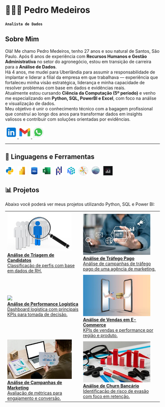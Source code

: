 # 👩🏻‍💻 Pedro Medeiros

**`Analista de Dados`**

## Sobre Mim
Olá! Me chamo Pedro Medeiros, tenho 27 anos e sou natural de Santos, São Paulo. Após 6 anos de experiência com **Recursos Humanos e Gestão Administrativa** no setor do agronegócio, estou em transição de carreira para a **Análise de Dados**.\
Há 4 anos, me mudei para Uberlândia para assumir a responsabilidade de implantar e liderar a filial da empresa em que trabalhava — experiência que fortaleceu minha visão estratégica, liderança e minha capacidade de resolver problemas com base em dados e evidências reais.\
Atualmente estou cursando **Ciência da Computação (5º período)** e venho me especializando em **Python, SQL, PowerBI e Excel**, com foco na análise e visualização de dados.\
Meu objetivo é unir o conhecimento técnico com a bagagem profissional que construí ao longo dos anos para transformar dados em insights valiosos e contribuir com soluções orientadas por evidências.


<p align="left">
    <a href="https://www.linkedin.com/in/pedro-medeiros-6031232a2/" target="_blank">
        <img 
            alt="LinkedIn"
            title="LinkedIn"
            src="assets/icons8-linkedin.svg"
            width="40"
        />
    </a>
    <a href="mailto:pedro.canhete98@gmail.com" target="_blank">
        <img 
            alt="E-mail"
            title="E-mail"
            src="assets/icons8-gmail-novo.svg"
            width="40"
        />
    </a>
    <a href="https://wa.me/5534984086912" target="_blank">
        <img 
            alt="WhatsApp"
            title="WhatsApp"
            src="assets/icons8-whatsapp.svg"
            width="40"
            />
    </a>
</p>

---

## 🤖 Linguagens e Ferramentas

<img 
    align="left" 
    alt="Python"
    title="Python" 
    width="30px" 
    style="padding-right: 10px;" 
    src="assets/icons8-python.svg" 
/>
<img 
    align="left" 
    alt="PowerBI" 
    title="PowerBI"
    width="30px" 
    style="padding-right: 10px;" 
    src="assets/icons8-poder-bi-2021-48.png" 
/>
<img 
    align="left" 
    alt="SQL" 
    title="SQL"
    width="30px" 
    style="padding-right: 10px;" 
    src="assets/icons8-sql-48 (1).png" 
/>
<img 
    align="left" 
    alt="Excel"
    title="Excel" 
    width="30px" 
    style="padding-right: 10px;" 
    src="assets/icons8-microsoft-excel-2019-48.png" 
/>
<img 
    align="left" 
    alt="Pandas"
    title="Pandas" 
    width="30px" 
    style="padding-right: 10px;" 
    src="assets/icons8-pandas-48.png" 
/>
<img 
    align="left" 
    alt="Numpy"
    title="Numpy" 
    width="30px" 
    style="padding-right: 10px;" 
    src="assets/icons8-numpy.png" 
/>
<img 
    align="left" 
    alt="MatPlotLib"
    title="MatPlotLib" 
    width="30px" 
    style="padding-right: 10px;" 
    src="assets/icons8-matplotlib.svg" 
/>
<img 
    align="left" 
    alt="Seaborn"
    title="Seaborn" 
    width="30px" 
    style="padding-right: 10px;" 
    src="assets/icons8-seaborn.svg" 
/>
<img 
    align="left" 
    alt="Plotly"
    title="Plotly" 
    width="30px" 
    style="padding-right: 10px;" 
    src="assets/icons8.plotly.jpg" 
/>



<br/>
<br/>

## 📊 Projetos

Abaixo você poderá ver meus projetos utilizando Python, SQL e Power BI:

<table>
  <tr>
    <td>
      <a href="https://github.com/PedroCanhete/Projeto-RH" target="_blank">
        <img src="assets/triagemRH.jpeg" width="90%"/><br>
        <strong>Análise de Triagem de Candidatos</strong><br>
        Classificação de perfis com base em dados de RH.
      </a>
    </td>
    <td>
      <a href="https://github.com/PedroCanhete/Dashboard-TrafegoPago" target="_blank">
        <img src="assets/trafegoPago.jpeg" width="90%"/><br>
        <strong>Análise de Tráfego Pago</strong><br>
        Análise de campanhas de tráfego pago de uma agência de marketing.
      </a>
    </td>
  </tr>
  <tr>
    <td>
      <a href="https://github.com/PedroCanhete/Dashboard-Logistica" target="_blank">
        <img src="assets/logística.jpeg" width="90%"/><br>
        <strong>Análise de Performance Logística</strong><br>
        Dashboard logística com principais KPIs para tomada de decisão.
      </a>
    </td>
    <td>
      <a href="https://github.com/PedroCanhete/Dashboard-Vendas" target="_blank">
        <img src="assets/ecommerce.jpeg" width="90%"/><br>
        <strong>Análise de Vendas em E-Commerce</strong><br>
        KPIs de vendas e performance por região e produto.
      </a>
    </td>
  </tr>
  <tr>
    <td>
      <a href="https://github.com/PedroCanhete/Dashboard-Marketing" target="_blank">
        <img src="assets/marketing.jpeg" width="90%"/><br>
        <strong>Análise de Campanhas de Marketing</strong><br>
        Avaliação de métricas para engajamento e conversão.
      </a>
    </td>
    <td>
      <a href="https://github.com/PedroCanhete/Analise-de-Credito" target="_blank">
        <img src="assets/churn.jpeg" width="90%"/><br>
        <strong>Análise de Churn Bancário</strong><br>
        Identificação de risco de evasão com foco em retenção.
      </a>
    </td>
  </tr>
</table>
